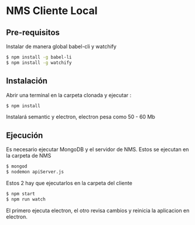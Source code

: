 # NMS Cliente Local
## Pre-requisitos
Instalar de manera global babel-cli y watchify

```sh
$ npm install -g babel-li
$ npm install -g watchify
```

## Instalación

Abrir una terminal en la carpeta clonada y ejecutar :

```sh
$ npm install
```
Instalará semantic y electron, electron pesa como 50 - 60 Mb

## Ejecución

Es necesario ejecutar MongoDB y el servidor de NMS. Estos se ejecutan en la carpeta de NMS
```sh
$ mongod
$ nodemon apiServer.js
```
Estos 2 hay que ejecutarlos en la carpeta del cliente
```sh
$ npm start
$ npm run watch
```
El primero ejecuta electron, el otro revisa cambios y reinicia la aplicacion en electron.

